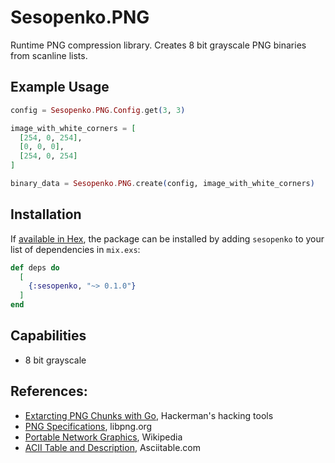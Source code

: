 # Sesopenko.PNG

Runtime PNG compression library.  Creates 8 bit grayscale PNG binaries from scanline lists.

## Example Usage

```elixir
config = Sesopenko.PNG.Config.get(3, 3)

image_with_white_corners = [
  [254, 0, 254],
  [0, 0, 0],
  [254, 0, 254]
]

binary_data = Sesopenko.PNG.create(config, image_with_white_corners)

```

## Installation

If [available in Hex](https://hex.pm/docs/publish), the package can be installed
by adding `sesopenko` to your list of dependencies in `mix.exs`:

```elixir
def deps do
  [
    {:sesopenko, "~> 0.1.0"}
  ]
end
```

## Capabilities

* 8 bit grayscale

## References:

* [Extarcting PNG Chunks with Go](https://parsiya.net/blog/2018-02-25-extracting-png-chunks-with-go/), Hackerman's hacking tools
* [PNG Specifications](http://www.libpng.org/pub/png/spec/1.2/PNG-Contents.html), libpng.org
* [Portable Network Graphics](https://en.wikipedia.org/wiki/Portable_Network_Graphics#%22Chunks%22_within_the_file), Wikipedia
* [ACII Table and Description](http://www.asciitable.com/), Asciitable.com